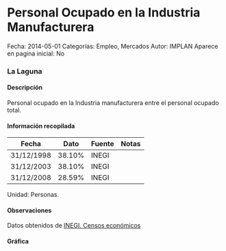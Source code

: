 Personal Ocupado en la Industria Manufacturera
=====

Fecha: 2014-05-01
Categorías: Empleo, Mercados
Autor: IMPLAN
Aparece en pagina inicial: No

### La Laguna

#### Descripción

Personal ocupado en la Industria manufacturera entre el personal ocupado total.

<!-- break -->

#### Información recopilada

<table class="table table-hover table-bordered matriz">
  <thead>
    <tr><th>Fecha</th><th>Dato</th><th>Fuente</th><th>Notas</th></tr>
  </thead>
  <tbody>
    <tr><td class="centrado">31/12/1998</td><td class="derecha">38.10%</td><td>INEGI</td><td></td></tr>
    <tr><td class="centrado">31/12/2003</td><td class="derecha">38.10%</td><td>INEGI</td><td></td></tr>
    <tr><td class="centrado">31/12/2008</td><td class="derecha">28.59%</td><td>INEGI</td><td></td></tr>
  </tbody>
</table>

Unidad: Personas.

#### Observaciones

Datos obtenidos de [INEGI. Censos económicos](http://www3.inegi.org.mx/sistemas/saic/)

#### Gráfica

<div id="Morriscwcraffi" class="grafica"></div>
  <script>
  new Morris.Line({
    element: 'Morriscwcraffi',
    data: [
      { fecha: '1998-12-31', dato: 38.1000 },
      { fecha: '2003-12-31', dato: 38.1000 },
      { fecha: '2008-12-31', dato: 28.5940 }
    ],
    xkey: 'fecha',
    ykeys: ['dato'],
    labels: ['Dato'],
    lineColors: ['#FF5B02'],
    xLabelFormat: function(d) {
      return d.getDate()+'/'+(d.getMonth()+1)+'/'+d.getFullYear();
    },
    dateFormat: function (ts) {
      var d = new Date(ts);
      return d.getDate() + '/' + (d.getMonth() + 1) + '/' + d.getFullYear();
    }
  });
  </script>
